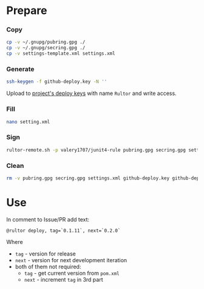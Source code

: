 # Prepare

### Copy

```bash
cp -v ~/.gnupg/pubring.gpg ./
cp -v ~/.gnupg/secring.gpg ./
cp -v settings-template.xml settings.xml
```

### Generate

```bash
ssh-keygen -f github-deploy.key -N ''
```
Upload to [project's deploy keys](https://github.com/valery1707/junit4-rule/settings/keys) with name `Rultor` and write access.

### Fill

```bash
nano setting.xml
```

### Sign

```bash
rultor-remote.sh -p valery1707/junit4-rule pubring.gpg secring.gpg settings.xml github-deploy.key github-deploy.key.pub
```

### Clean

```bash
rm -v pubring.gpg secring.gpg settings.xml github-deploy.key github-deploy.key.pub
```

# Use

In comment to Issue/PR add text:
```
@rultor deploy, tag=`0.1.11`, next=`0.2.0`
```
Where
* `tag` - version for release
* `next` - version for next development iteration
* both of them not required:
  * `tag` - get current version from `pom.xml`
  * `next` - increment `tag` in 3rd part
